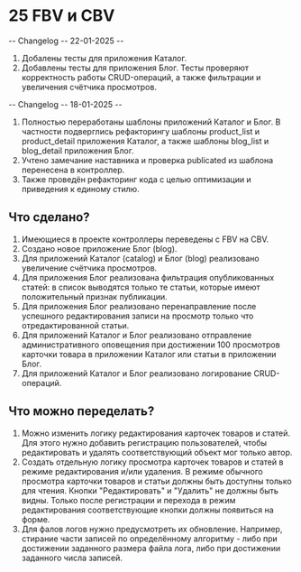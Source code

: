 # 25 FBV и CBV

-- Changelog -- 22-01-2025 --
1. Добалены тесты для приложения Каталог.
2. Добавлены тесты для приложения Блог.
Тесты проверяют корректность работы CRUD-операций, а также фильтрации и увеличения счётчика просмотров.

-- Changelog -- 18-01-2025 --
1. Полностью переработаны шаблоны приложений Каталог и Блог. В частности подверглись рефакторингу шаблоны product_list
и product_detail приложения Каталог, а также шаблоны blog_list и blog_detail приложения Блог.
2. Учтено замечание наставника и проверка publicated из шаблона перенесена в контроллер.
3. Также проведён рефакторинг кода с целью оптимизации и приведения к единому стилю.


## Что сделано?
1.  Имеющиеся в проекте контроллеры переведены с FBV на CBV.
2. Создано новое приложение Блог (blog).
3. Для приложений Каталог (catalog) и Блог (blog) реализовано увеличение счётчика просмотров.
4. Для приложения Блог реализована фильтрация опубликованных статей: в список выводятся только те статьи, которые
имеют положительный признак публикации.
5. Для приложения Блог реализовано перенаправление после успешного редактирования записи на просмотр только что
отредактированной статьи.
6. Для приложений Каталог и Блог реализовано отправление административного оповещения при достижении 100 просмотров
карточки товара в приложении Каталог или статьи в приложении Блог.
7. Для приложений Каталог и Блог реализовано логирование CRUD-операций.

## Что можно переделать?
1. Можно изменить логику редактирования карточек товаров и статей. Для этого нужно добавить регистрацию пользователей,
чтобы редактировать и удалять соответствующий объект мог только автор.
2. Создать отдельную логику просмотра карточек товаров и статей в режиме редактирования и/или удаления. В режиме
обычного просмотра карточки товаров и статьи должны быть доступны только для чтения. Кнопки "Редактировать" и "Удалить"
не должны быть видны. Только после регистрации и перехода в режим редактирования соответствующие кнопки должны
появиться на форме.
3. Для фалов логов нужно предусмотреть их обновление. Например, стирание части записей по определённому алгоритму -
либо при достижении заданного размера файла лога, либо при достижении заданного числа записей.
